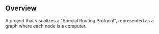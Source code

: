 ## Overview
A project that visualizes a "Special Routing Protocol", represented as a graph where each node is a computer.
